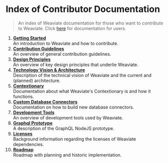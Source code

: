 # Index of Contributor Documentation

> An index of Weaviate documentation for those who want to _contribute_ to Weaviate.
> Click [here](../use/index.md) for documentation for users.

1. [**Getting Started**](./getting-started.md)<br>An introduction to Weaviate and how to contribute.
2. [**Contribution Guidelines**](./guide-lines.md)<br>An overview of general contribution guidelines.
3. [**Design Principles**](./design-principles.md)<br>An overview of key design principles that underlie Weaviate.
4. [**Technology Vision & Architecture**](./tech_vision_and_architecture.md)<br>Description of the technical vision of Weaviate and the current and (planned) architecture.
5. [**Contextionary**](./contextionary.md)<br>Documentation about what Weaviate's Contextionary is and how it functions.
6. [**Custom Database Connectors**](./custom-connectors.md)<br>Documentation on how to build new database connectors.
7. [**Development Tools**](./development_tools.md)<br>An overview of development tools used by Weaviate.
8. [**Graphql Prototype**](./graphql_prototype.md)<br>A description of the GraphQL NodeJS prototype.
9. [**Licenses**](./licenses.md)<br>Background information regarding the licenses of Weaviate dependencies.
10. [**Roadmap**](./tech_vision_and_architecture.md)<br>Roadmap with planning and historic implementation.
